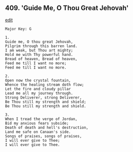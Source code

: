 
## 409.  'Guide Me, O Thou Great Jehovah'
[edit](https://docs.google.com/document/d/1XAiLYCCN2ELEPzgGvnz3qLgGDBBAPLCJ/edit?mode=html)



    Major Key: G

    1.
    Guide me, O thou great Jehovah,
    Pilgrim through this barren land.
    I am weak, but Thou art mighty;
    Hold me with Thy powerful hand.
    Bread of heaven, Bread of heaven,
    Feed me till I want no more;
    Feed me till I want no more.

    2.
    Open now the crystal fountain,
    Whence the healing stream doth flow;
    Let the fire and cloudy pillar
    Lead me all my journey through.
    Strong Deliverer, strong Deliverer,
    Be Thou still my strength and shield;
    Be Thou still my strength and shield.

    3.
    When I tread the verge of Jordan,
    Bid my anxious fears subside;
    Death of death and hell's destruction,
    Land me safe on Canaan's side.
    Songs of praises, songs of praises,
    I will ever give to Thee;
    I will ever give to Thee.
